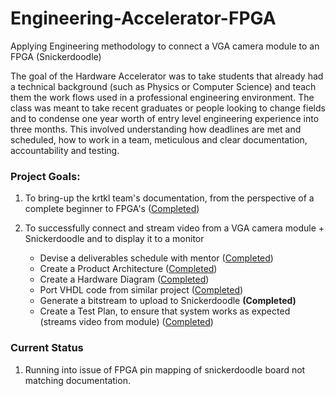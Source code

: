 # Engineering-Accelerator-FPGA

Applying Engineering methodology to connect a VGA camera module to an FPGA (Snickerdoodle)

The goal of the Hardware Accelerator was to take students that already had a technical background (such as Physics or Computer Science) and teach them the work flows used in a professional engineering environment. The class was meant to take recent graduates or people looking to change fields and to condense one year worth of entry level engineering experience into three months. This involved understanding how deadlines are met and scheduled, how to work in a team, meticulous and clear documentation, accountability and testing. 

### Project Goals:
1. To bring-up the krtkl team's documentation, from the perspective of a complete beginner to FPGA's ([Completed](https://github.com/AwotG/Engineering-Accelerator-FPGA/blob/master/Documentation%20Bring%20Up.xlsx))

2. To successfully connect and stream video from a VGA camera module + Snickerdoodle and to display it to a monitor
    - Devise a deliverables schedule with mentor ([Completed](https://github.com/AwotG/Engineering-Accelerator-FPGA/blob/master/Snickerdoodle%20Deliverables.xlsx))
    - Create a Product Architecture ([Completed](https://github.com/AwotG/Engineering-Accelerator-FPGA/blob/master/Product%20Architecture.xlsx))
    - Create a Hardware Diagram ([Completed](https://github.com/AwotG/Engineering-Accelerator-FPGA/blob/master/Snickerdoodle%20Hardware%20Diagram%20V1.1.pdf))
    - Port VHDL code from similar project ([Completed](https://github.com/AwotG/Engineering-Accelerator-FPGA/tree/master/VHDL%20Code))
    - Generate a bitstream to upload to Snickerdoodle **(Completed)**
    - Create a Test Plan, to ensure that system works as expected (streams video from module) ([Completed](https://github.com/AwotG/Engineering-Accelerator-FPGA/blob/master/System%20Block%20Bring%20Up%20Test%20.xlsx))

### Current Status
1. Running into issue of FPGA pin mapping of snickerdoodle board not matching documentation. 


